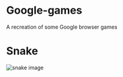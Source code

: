 # Google-games
A recreation of some Google browser games
# Snake
![snake image](https://github.com/ddi4z/Google-games/blob/main/snake.png)
